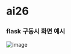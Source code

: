 # ai26

### flask 구동시 화면 예시


![image](https://user-images.githubusercontent.com/114221089/233019214-5c4d8d6e-d76e-4440-a78b-e142cdaae5de.png)
